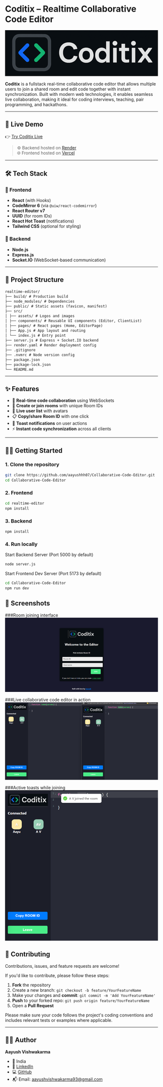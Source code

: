 # Coditix – Realtime Collaborative Code Editor

![Coditix Banner](src/assets/logo.png)

**Coditix** is a fullstack real-time collaborative code editor that allows multiple users to join a shared room and edit code together with instant synchronization. Built with modern web technologies, it enables seamless live collaboration, making it ideal for coding interviews, teaching, pair programming, and hackathons.

---

## 🚀 Live Demo

👉 [Try Coditix Live](https://collaborative-code-editor-rho.vercel.app/)

> ⚙️ Backend hosted on [Render](https://coditix.onrender.com/)  
> 🌐 Frontend hosted on [Vercel](https://collaborative-code-editor-rho.vercel.app/)

---

## 🛠️ Tech Stack

### 🔹 Frontend
- **React** (with Hooks)
- **CodeMirror 6** (via `@uiw/react-codemirror`)
- **React Router v7**
- **UUID** (for room IDs)
- **React Hot Toast** (notifications)
- **Tailwind CSS** (optional for styling)

### 🔸 Backend
- **Node.js**
- **Express.js**
- **Socket.IO** (WebSocket-based communication)

---

## 📂 Project Structure
```
realtime-editor/
├── build/ # Production build
├── node_modules/ # Dependencies
├── public/ # Static assets (favicon, manifest)
├── src/
│ ├── assets/ # Logos and images
│ ├── components/ # Reusable UI components (Editor, ClientList)
│ ├── pages/ # React pages (Home, EditorPage)
│ ├── App.js # App layout and routing
│ └── index.js # Entry point
├── server.js # Express + Socket.IO backend
├── render.yaml # Render deployment config
├── .gitignore
├── .nvmrc # Node version config
├── package.json
├── package-lock.json
└── README.md
```


---

## ✨ Features

- 🔄 **Real-time code collaboration** using WebSockets
- 🔗 **Create or join rooms** with unique Room IDs
- 👥 **Live user list** with avatars
- 📋 **Copy/share Room ID** with one click
- 🔔 **Toast notifications** on user actions
- ⚡ **Instant code synchronization** across all clients

---

## 🧑‍💻 Getting Started

### 1. Clone the repository

```bash
git clone https://github.com/aayushhh07/Collaborative-Code-Editor.git
cd Collaborative-Code-Editor
```

### 2. Frontend
```bash
cd realtime-editor
npm install
```

### 3. Backend
```bash
npm install
```

### 4. Run locally 

Start Backend Server (Port 5000 by default)
```bash
node server.js
```
Start Frontend Dev Server (Port 5173 by default)
```bash
cd Collaborative-Code-Editor
npm run dev
```

## 📸 Screenshots

###Room joining interface
![Home Page](public/home.png)

###Live collaborative code editor in action
![Editor Page](public/collab.png)

###Active toasts while joining
![Editor Page](public/joined.png)


## 🤝 Contributing

Contributions, issues, and feature requests are welcome!

If you'd like to contribute, please follow these steps:

1. **Fork** the repository  
2. Create a new branch: `git checkout -b feature/YourFeatureName`  
3. Make your changes and **commit**: `git commit -m 'Add YourFeatureName'`  
4. **Push** to your forked repo: `git push origin feature/YourFeatureName`  
5. Open a **Pull Request**

Please make sure your code follows the project's coding conventions and includes relevant tests or examples where applicable.

---

## 👨‍💻 Author

**Aayush Vishwakarma**

- 📍 India    
- 🔗 [LinkedIn](https://www.linkedin.com/in/aayush-vishwakarma-68a8a92a1)  
- 💻 [GitHub](https://github.com/Aayushhh07)  
- 📬 Email: aayushvishwakarma93@gmail.com







